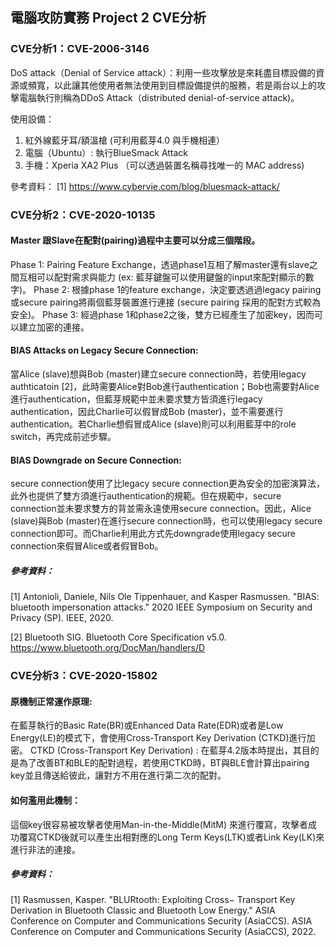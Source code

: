 

## 電腦攻防實務 Project 2 CVE分析

### CVE分析1：CVE-2006-3146
DoS attack（Denial of Service attack）：利用一些攻擊放是來耗盡目標設備的資源或頻寬，以此讓其他使用者無法使用到目標設備提供的服務，若是兩台以上的攻擊電腦執行則稱為DDoS Attack（distributed denial-of-service attack)。

使用設備：
1. 紅外線藍牙耳/額溫槍 (可利用藍芽4.0 與手機相連）
2. 電腦（Ubuntu）: 執行BlueSmack Attack
3. 手機：Xperia XA2 Plus （可以透過裝置名稱尋找唯一的 MAC address)


參考資料：
[1] https://www.cybervie.com/blog/bluesmack-attack/


### CVE分析2：CVE-2020-10135
#### Master 跟Slave在配對(pairing)過程中主要可以分成三個階段。
Phase 1: Pairing Feature Exchange，透過phase1互相了解master還有slave之間互相可以配對需求與能力 (ex: 藍芽鍵盤可以使用鍵盤的input來配對顯示的數字)。 
Phase 2: 根據phase 1的feature exchange，決定要透過過legacy pairing或secure pairing將兩個藍芽裝置進行連接 (secure pairing 採用的配對方式較為安全)。
Phase 3: 經過phase 1和phase2之後，雙方已經產生了加密key，因而可以建立加密的連接。

#### BIAS Attacks on Legacy Secure Connection:
當Alice (slave)想與Bob (master)建立secure connection時，若使用legacy authticatoin [2]，此時需要Alice對Bob進行authentication；Bob也需要對Alice進行authentication，但藍芽規範中並未要求雙方皆須進行legacy authentication，因此Charlie可以假冒成Bob (master)，並不需要進行authentication。若Charlie想假冒成Alice (slave)則可以利用藍芽中的role switch，再完成前述步驟。

#### BIAS Downgrade on Secure Connection:
secure connection使用了比legacy secure connection更為安全的加密演算法，此外也提供了雙方須進行authentication的規範。但在規範中，secure connection並未要求雙方的背並需永遠使用secure connection。因此，Alice (slave)與Bob (master)在進行secure connection時，也可以使用legacy secure connection即可。而Charlie利用此方式先downgrade使用legacy secure connection來假冒Alice或者假冒Bob。

##### 參考資料：
[1] Antonioli, Daniele, Nils Ole Tippenhauer, and Kasper Rasmussen. "BIAS: bluetooth impersonation attacks." 2020 IEEE Symposium on Security and Privacy (SP). IEEE, 2020.

[2]  Bluetooth SIG. Bluetooth Core Specification v5.0. https://www.bluetooth.org/DocMan/handlers/D


### CVE分析3：CVE-2020-15802
#### 原機制正常運作原理: 
在藍芽執行的Basic Rate(BR)或Enhanced Data Rate(EDR)或者是Low Energy(LE)的模式下，會使用Cross-Transport Key Derivation (CTKD)進行加密。
CTKD (Cross-Transport Key Derivation) : 在藍芽4.2版本時提出，其目的是為了改善BT和BLE的配對過程，若使用CTKD時，BT與BLE會計算出pairing key並且傳送給彼此，讓對方不用在進行第二次的配對。
#### 如何濫用此機制：
這個key很容易被攻擊者使用Man-in-the-Middle(MitM) 來進行覆寫，攻擊者成功覆寫CTKD後就可以產生出相對應的Long Term Keys(LTK)或者Link Key(LK)來進行非法的連接。

##### 參考資料：
[1] Rasmussen, Kasper. "BLURtooth: Exploiting Cross− Transport Key Derivation in Bluetooth Classic and Bluetooth Low Energy." ASIA Conference on Computer and Communications Security (AsiaCCS). ASIA Conference on Computer and Communications Security (AsiaCCS), 2022.
